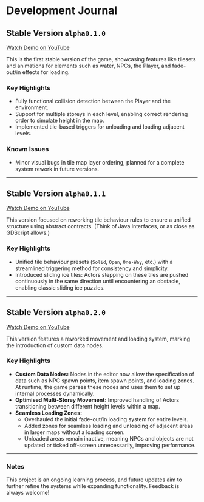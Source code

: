 # Development Journal

## Stable Version `alpha0.1.0`
[Watch Demo on YouTube](https://www.youtube.com/watch?v=2Wf7qZYmZMw)

This is the first stable version of the game, showcasing features like tilesets and animations for elements such as water, NPCs, the Player, and fade-out/in effects for loading.

### Key Highlights
- Fully functional collision detection between the Player and the environment.
- Support for multiple storeys in each level, enabling correct rendering order to simulate height in the map.
- Implemented tile-based triggers for unloading and loading adjacent levels.

### Known Issues
- Minor visual bugs in tile map layer ordering, planned for a complete system rework in future versions.

---

## Stable Version `alpha0.1.1`
[Watch Demo on YouTube](https://www.youtube.com/watch?v=BspFV97tyxs)

This version focused on reworking tile behaviour rules to ensure a unified structure using abstract contracts. (Think of Java Interfaces, or as close as GDScript allows.)

### Key Highlights
- Unified tile behaviour presets (`Solid`, `Open`, `One-Way`, etc.) with a streamlined triggering method for consistency and simplicity.
- Introduced sliding ice tiles: Actors stepping on these tiles are pushed continuously in the same direction until encountering an obstacle, enabling classic sliding ice puzzles.

---

## Stable Version `alpha0.2.0`
[Watch Demo on YouTube](https://www.youtube.com/watch?v=1DTj43-M8OQ)

This version features a reworked movement and loading system, marking the introduction of custom data nodes.

### Key Highlights
- **Custom Data Nodes:** Nodes in the editor now allow the specification of data such as NPC spawn points, item spawn points, and loading zones. At runtime, the game parses these nodes and uses them to set up internal processes dynamically.
- **Optimised Multi-Storey Movement:** Improved handling of Actors transitioning between different height levels within a map.
- **Seamless Loading Zones:**
  - Overhauled the initial fade-out/in loading system for entire levels.
  - Added zones for seamless loading and unloading of adjacent areas in larger maps without a loading screen.
  - Unloaded areas remain inactive, meaning NPCs and objects are not updated or ticked off-screen unnecessarily, improving performance.

---

### Notes
This project is an ongoing learning process, and future updates aim to further refine the systems while expanding functionality. Feedback is always welcome!
